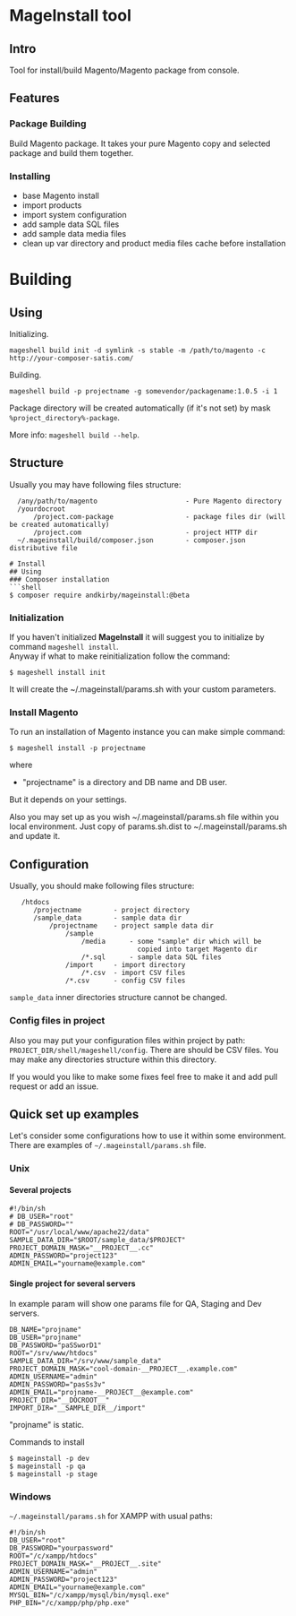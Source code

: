 # MageInstall tool

## Intro

Tool for install/build Magento/Magento package from console.

## Features

### Package Building
Build Magento package. It takes your pure Magento copy and selected package and build them together.

### Installing

- base Magento install
- import products
- import system configuration
- add sample data SQL files
- add sample data media files
- clean up var directory and product media files cache before installation

# Building
## Using
Initializing.

`mageshell build init -d symlink -s stable -m /path/to/magento -c http://your-composer-satis.com/`

Building.

`mageshell build -p projectname -g somevendor/packagename:1.0.5 -i 1`

Package directory will be created automatically (if it's not set) by mask `%project_directory%-package`.

More info: `mageshell build --help`.

## Structure
Usually you may have following files structure:
```
  /any/path/to/magento                      - Pure Magento directory
  /yourdocroot
      /project.com-package                  - package files dir (will be created automatically)
      /project.com                          - project HTTP dir
  ~/.mageinstall/build/composer.json        - composer.json distributive file

# Install
## Using
### Composer installation
```shell
$ composer require andkirby/mageinstall:@beta
```
### Initialization
If you haven't initialized **MageInstall** it will suggest you to initialize by command `mageshell install`.<br>
Anyway if what to make reinitialization follow the command:
```shell
$ mageshell install init
```
It will create the ~/.mageinstall/params.sh with your custom parameters.

### Install Magento
To run an installation of Magento instance you can make simple command:
```shell
$ mageshell install -p projectname
```
where

* "projectname" is a directory and DB name and DB user.

But it depends on your settings.

Also you may set up as you wish ~/.mageinstall/params.sh file within you local environment.
Just copy of params.sh.dist to ~/.mageinstall/params.sh and update it.

## Configuration

Usually, you should make following files structure:

       /htdocs
          /projectname        - project directory
          /sample_data        - sample data dir
              /projectname    - project sample data dir
                  /sample
                      /media      - some "sample" dir which will be
                                    copied into target Magento dir
                      /*.sql      - sample data SQL files
                  /import     - import directory
                      /*.csv  - import CSV files
                  /*.csv      - config CSV files

`sample_data` inner directories structure cannot be changed.

### Config files in project
Also you may put your configuration files within project by path:
`PROJECT_DIR/shell/mageshell/config`.
There are should be CSV files. You may make any directories structure within this directory.

If you would you like to make some fixes feel free to make it and add pull request or add an issue.

## Quick set up examples
Let's consider some configurations how to use it within some environment.
There are examples of `~/.mageinstall/params.sh` file.

### Unix
#### Several projects

    #!/bin/sh
    # DB_USER="root"
    # DB_PASSWORD=""
    ROOT="/usr/local/www/apache22/data"
    SAMPLE_DATA_DIR="$ROOT/sample_data/$PROJECT"
    PROJECT_DOMAIN_MASK="__PROJECT__.cc"
    ADMIN_PASSWORD="project123"
    ADMIN_EMAIL="yourname@example.com"


#### Single project for several servers
In example param will show one params file for QA, Staging and Dev servers.

    DB_NAME="projname"
    DB_USER="projname"
    DB_PASSWORD="paSSworD1"
    ROOT="/srv/www/htdocs"
    SAMPLE_DATA_DIR="/srv/www/sample_data"
    PROJECT_DOMAIN_MASK="cool-domain-__PROJECT__.example.com"
    ADMIN_USERNAME="admin"
    ADMIN_PASSWORD="pasSs3v"
    ADMIN_EMAIL="projname-__PROJECT__@example.com"
    PROJECT_DIR="__DOCROOT__"
    IMPORT_DIR="__SAMPLE_DIR__/import"

"projname" is static.

Commands to install

    $ mageinstall -p dev
    $ mageinstall -p qa
    $ mageinstall -p stage

### Windows

`~/.mageinstall/params.sh` for XAMPP with usual paths:

    #!/bin/sh
    DB_USER="root"
    DB_PASSWORD="yourpassword"
    ROOT="/c/xampp/htdocs"
    PROJECT_DOMAIN_MASK="__PROJECT__.site"
    ADMIN_USERNAME="admin"
    ADMIN_PASSWORD="project123"
    ADMIN_EMAIL="yourname@example.com"
    MYSQL_BIN="/c/xampp/mysql/bin/mysql.exe"
    PHP_BIN="/c/xampp/php/php.exe"
